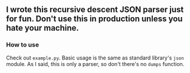 ## I wrote this recursive descent JSON parser just for fun. Don't use this in production unless you hate your machine.

### How to use
Check out `example.py`. Basic usage is the same as standard library's `json` module. As I said, this is only a parser, so don't there's no `dumps` function.
